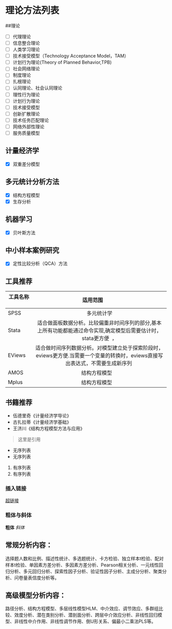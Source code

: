 # 理论方法列表
##理论
- [ ] 代理理论
- [ ] 信息整合理论
- [ ] 人类学习理论
- [ ] 技术接受模型（Technology Acceptance Model，TAM）
- [ ] 计划行为理论(Theory of Planned Behavior,TPB)
- [ ] 社会网络理论
- [ ] 制度理论
- [ ] 扎根理论
- [ ] 认同理论、社会认同理论
- [ ] 理性行为理论
- [ ] 计划行为理论
- [ ] 技术接受模型
- [ ] 创新扩散理论
- [ ] 技术任务匹配理论
- [ ] 网络外部性理论
- [ ] 服务质量模型

## 计量经济学
- [x] 双重差分模型

## 多元统计分析方法
- [x] 结构方程模型
- [x] 生存分析

## 机器学习
- [x] 贝叶斯方法

## 中小样本案例研究
- [x] 定性比较分析（QCA）方法

## 工具推荐
| 工具名称        | 适用范围           | 
| ------------- |:-------------:| 
| SPSS   | 多元统计学 | $1600 |
| Stata  | 适合做面板数据分析。比较偏重非时间序列的部分,基本上所有功能都能通过命令实现,确定模型后需要估计时，stata更方便  ， |  
| EViews | 适合做时间序列数据分析。对模型建立处于探索阶段时，eviews更方便.当需要一个变量的转换时，eviews直接写出表达式，不需要生成新序列   |  
| AMOS | 结构方程模型      |   
| Mplus | 结构方程模型      |   

## 书籍推荐
* 伍德里奇《计量经济学导论》
* 古扎拉蒂《计量经济学基础》
* 王济川《结构方程模型方法与应用》

 > 这里是引用
* 无序列表
* 无序列表
1. 有序列表
2. 有序列表
### 插入链接
[超链接](http://fanyi.baidu.com/)
### 粗体与斜体
**粗体**
*斜体*
## 常规分析内容：
选择题人数和比例、描述性统计、多选题统计、卡方检验、独立样本t检验、配对样本t检验、单因素方差分析、多因素方差分析、Pearson相关分析、一元线性回归分析、多元回归分析、探索性因子分析、验证性因子分析、主成分分析、聚类分析、问卷量表信度分析等。
## 高级模型分析内容：
路径分析、结构方程模型、多层线性模型HLM、中介效应、调节效应、多群组比较、效度分析、潜在类别分析、潜剖面分析、跨层中介效应分析、非线性回归模型、非线性中介作用、非线性调节作用、倒U形关系、偏最小二乘法PLS等。
